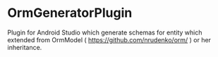 OrmGeneratorPlugin
==================

Plugin for Android Studio which generate schemas for entity which extended from OrmModel
( https://github.com/nrudenko/orm/ ) or her inheritance.
